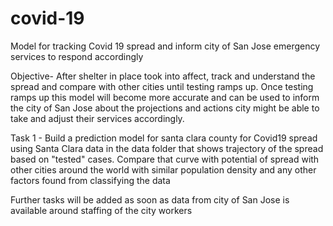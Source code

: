 # covid-19
Model for tracking Covid 19 spread and inform city of San Jose emergency services to respond accordingly

Objective- After shelter in place took into affect, track and understand the spread and compare with other cities until testing ramps up. Once testing ramps up this model will become more accurate and can be used to inform the city of San Jose about the projections and actions city might be able to take and adjust their services accordingly.

Task 1 -
Build a prediction model for santa clara county for Covid19 spread using Santa Clara data in the data folder that shows trajectory of the spread based on "tested" cases. Compare that curve with potential of spread with other cities around the world with similar population density and any other factors found from classifying the data


Further tasks will be added as soon as data from city of San Jose is available around staffing of the city workers
